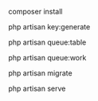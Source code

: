 composer install

php artisan key:generate

php artisan queue:table

php artisan queue:work

php artisan migrate

php artisan serve
